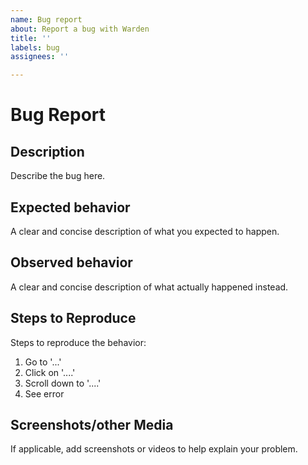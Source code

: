 ```yaml
---
name: Bug report
about: Report a bug with Warden
title: ''
labels: bug
assignees: ''

---
```


# Bug Report

## Description
Describe the bug here.

## Expected behavior
A clear and concise description of what you expected to happen.

## Observed behavior
A clear and concise description of what actually happened instead.

## Steps to Reproduce
Steps to reproduce the behavior:
1. Go to '...'
2. Click on '....'
3. Scroll down to '....'
4. See error

## Screenshots/other Media
If applicable, add screenshots or videos to help explain your problem.
